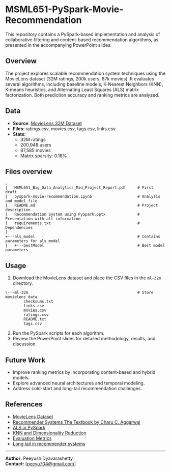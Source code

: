 # MSML651-PySpark-Movie-Recommendation
This repository contains a PySpark-based implementation and analysis 
of collaborative filtering and content-based recommendation algorithms, 
as presented in the accompanying PowerPoint slides.


## Overview

The project explores scalable recommendation system techniques using the 
MovieLens dataset (32M ratings, 200k users, 87k movies). It evaluates 
several algorithms, including baseline models, K-Nearest Neighbors (KNN), 
K-means heuristics, and Alternating Least Squares (ALS) matrix factorization. 
Both prediction accuracy and ranking metrics are analyzed.

## Data

- **Source**: [MovieLens 32M Dataset](https://grouplens.org/datasets/movielens/)
- **Files**: ratings.csv, movies.csv, tags.csv, links.csv
- **Stats**:  
  - 32M ratings  
  - 200,948 users  
  - 87,585 movies  
  - Matrix sparsity: 0.18%

## Files overview

```
.
|   MSML651_Big_Data_Analytics_Mid_Project_Report.pdf     # First draft
|   pyspark-movie-recommendation.ipynb                    # Analysis and model file
|   README.md                                             # Project description
|   Recommendation System using PySpark.pptx              # Presentation with all information
|   requirements.txt                                      # Dependencies
|
+---als_model                                             # Contains parameters for als_model
|   +---bestModel                                         # Best model parameters
```


## Usage

1. Download the MovieLens dataset and place the CSV files in the `ml-32m` directory.
```
\---ml-32m                                                # Store movielens data
        checksums.txt
        links.csv
        movies.csv
        ratings.csv
        README.txt
        tags.csv
```
2. Run the PySpark scripts for each algorithm.
3. Review the PowerPoint slides for detailed methodology, results, and discussion.


## Future Work

- Improve ranking metrics by incorporating content-based and hybrid models.
- Explore advanced neural architectures and temporal modeling.
- Address cold-start and long-tail recommendation challenges.


## References

- [MovieLens Dataset](https://grouplens.org/datasets/movielens/)
- [Recommender Systems The Textbook by Charu C. Aggarwal](https://link.springer.com/book/10.1007/978-3-319-29659-3)
- [ALS in PySpark](https://medium.com/@brunoborges_38708/recommender-system-using-als-in-pyspark-10329e1d1ee1)
- [KNN and Dimensionality Reduction](https://www.youtube.com/watch?v=UPAnUE_g5SQ)
- [Evaluation Metrics](https://w3nhao.github.io/2023/03/31/HR-MRR-NDCG-Torchmetric-Implementation/)
- [Long tail in recommender systems](https://neptune.ai/blog/recommender-systems-metrics)

--- 

**Author:** Peeyush Dyavarashetty  
**Contact:** [peeyu704@gmail.com]
